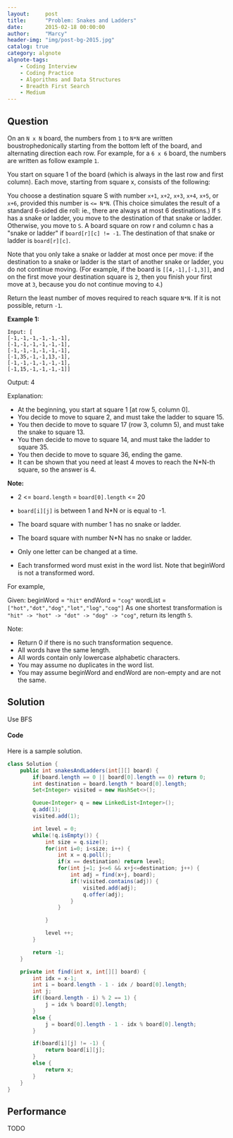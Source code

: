 ```yaml
---
layout:     post
title:      "Problem: Snakes and Ladders"
date:       2015-02-18 00:00:00
author:     "Marcy"
header-img: "img/post-bg-2015.jpg"
catalog: true
category: algnote
algnote-tags:
    - Coding Interview
    - Coding Practice
    - Algorithms and Data Structures
    - Breadth First Search
    - Medium
---
```


## Question

On an `N x N` board, the numbers from `1` to `N*N` are written boustrophedonically starting from the bottom left of the board, and alternating direction each row.  For example, for a `6 x 6` board, the numbers are written as follow example `1`.

You start on square 1 of the board (which is always in the last row and first column).  Each move, starting from square x, consists of the following:

You choose a destination square S with number `x+1`, `x+2`, `x+3`, `x+4`, `x+5`, or `x+6`, provided this number is `<= N*N`.
(This choice simulates the result of a standard 6-sided die roll: ie., there are always at most 6 destinations.)
If `S` has a snake or ladder, you move to the destination of that snake or ladder.  Otherwise, you move to `S`.
A board square on row r and column c has a "snake or ladder" if `board[r][c] != -1`.  The destination of that snake or ladder is `board[r][c]`.

Note that you only take a snake or ladder at most once per move: if the destination to a snake or ladder is the start of another snake or ladder, you do not continue moving.  (For example, if the board is ``[[4,-1],[-1,3]]``, and on the first move your destination square is `2`, then you finish your first move at `3`, because you do not continue moving to `4`.)

Return the least number of moves required to reach square `N*N`.  If it is not possible, return `-1`.

**Example 1:**

```
Input: [
[-1,-1,-1,-1,-1,-1],
[-1,-1,-1,-1,-1,-1],
[-1,-1,-1,-1,-1,-1],
[-1,35,-1,-1,13,-1],
[-1,-1,-1,-1,-1,-1],
[-1,15,-1,-1,-1,-1]]
```

Output: 4

Explanation:

- At the beginning, you start at square 1 [at row 5, column 0].
- You decide to move to square 2, and must take the ladder to square 15.
- You then decide to move to square 17 (row 3, column 5), and must take the snake to square 13.
- You then decide to move to square 14, and must take the ladder to square 35.
- You then decide to move to square 36, ending the game.
- It can be shown that you need at least 4 moves to reach the N*N-th square, so the answer is 4.

**Note:**

- 2 <= `board.length` = `board[0].length` <= 20
- `board[i][j]` is between 1 and N*N or is equal to -1.
- The board square with number 1 has no snake or ladder.
- The board square with number N*N has no snake or ladder.

- Only one letter can be changed at a time.
- Each transformed word must exist in the word list. Note that beginWord is not a transformed word.

For example,

Given:
beginWord = `"hit"`
endWord = `"cog"`
wordList = `["hot","dot","dog","lot","log","cog"]`
As one shortest transformation is `"hit" -> "hot" -> "dot" -> "dog" -> "cog"`,
return its length `5`.

Note:
- Return 0 if there is no such transformation sequence.
- All words have the same length.
- All words contain only lowercase alphabetic characters.
- You may assume no duplicates in the word list.
- You may assume beginWord and endWord are non-empty and are not the same.

## Solution

Use BFS

#### Code

Here is a sample solution.

```java
class Solution {
    public int snakesAndLadders(int[][] board) {
        if(board.length == 0 || board[0].length == 0) return 0;
        int destination = board.length * board[0].length;
        Set<Integer> visited = new HashSet<>();

        Queue<Integer> q = new LinkedList<Integer>();
        q.add(1);
        visited.add(1);

        int level = 0;
        while(!q.isEmpty()) {
            int size = q.size();
            for(int i=0; i<size; i++) {
                int x = q.poll();
                if(x == destination) return level;
                for(int j=1; j<=6 && x+j<=destination; j++) {
                    int adj = find(x+j, board);
                    if(!visited.contains(adj)) {
                        visited.add(adj);
                        q.offer(adj);
                    }
                }

            }

            level ++;
        }

        return -1;
    }

    private int find(int x, int[][] board) {
        int idx = x-1;
        int i = board.length - 1 - idx / board[0].length;
        int j;
        if((board.length - i) % 2 == 1) {
            j = idx % board[0].length;
        }
        else {
            j = board[0].length - 1 - idx % board[0].length;
        }

        if(board[i][j] != -1) {
            return board[i][j];
        }
        else {
            return x;
        }
    }
}
```

## Performance

TODO
